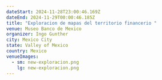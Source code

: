 ```yaml
---
dateStart: 2024-11-28T23:00:46.169Z
dateEnd: 2024-11-29T00:00:46.185Z
title: "Exploracion de mapas del territorio financerio "
venue: Museo Banco de Mexico
organizer: Ingo Gunther
city: Mexico City
state: Valley of Mexico
country: Mexico
venueImages:
  - sm: new-exploracion.png
    lg: new-exploracion.png
---
```

